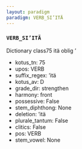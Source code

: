 ```yaml
---
layout: paradigm
paradigm: VERB_SI’ITÄ
---
```

### ` VERB_SI’ITÄ `

Dictionary class75 itä oblig ’
* kotus_tn: 75
* upos: VERB
* suffix_regex: ’itä
* kotus_av: D
* grade_dir: strengthen
* harmony: front
* possessive: False
* stem_diphthong: None
* deletion: ’itä
* plurale_tantum: False
* clitics: False
* pos: VERB
* stem_vowel: None
